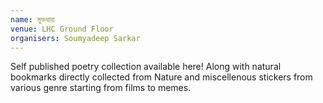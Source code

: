 ```yaml
---
name: মুক্তধারা
venue: LHC Ground Floor
organisers: Soumyadeep Sarkar
---
```

Self published poetry collection available here!
Along with natural bookmarks directly collected from Nature and miscellenous stickers from various genre starting from films to memes. 